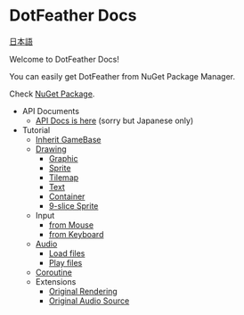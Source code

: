 # DotFeather Docs

[日本語](ja/index.md)

Welcome to DotFeather Docs!

You can easily get DotFeather from NuGet Package Manager.

Check [NuGet Package](https://www.nuget.org/packages/DotFeather/).

- API Documents
	- [API Docs is here](https://dotfeather.netlify.com/api/) (sorry but Japanese only)
- Tutorial
	- [Inherit GameBase](gamebase.md)
	- [Drawing](drawing.md)
		- [Graphic](drawing/Graphic.md)
		- [Sprite](drawing/sprite.md)
		- [Tilemap](drawing/tilemap.md)
		- [Text](drawing/text.md)
		- [Container](drawing/container.md)
		- [9-slice Sprite](drawing/9slice.md)
	- Input
		- [from Mouse](input/mouse.md)
		- [from Keyboard](input/keyboard.md)
	- [Audio](audio.md)
		- [Load files](audio/load.md)
		- [Play files](audio/play.md)
	- [Coroutine](coroutine.md)
	- Extensions
		- [Original Rendering](plugin/render.md)
		- [Original Audio Source](plugin/audiosource.md)

<!--
	- Official Plugins (TBD)
		- DotFeather.UI
		- DotFeather.Router
		- DotFeather.Management
		- DotFeather.Management.Router
		- DotFeather.UI.Mvvm
-->
